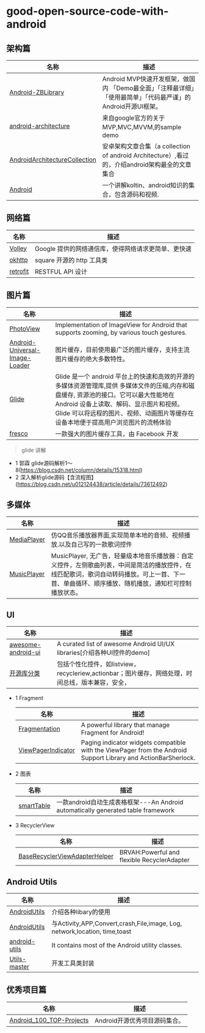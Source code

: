 # good-open-source-code-with-android

## 架构篇      
  名称                                                                 |               描述  
  -|                                                                  -|  
  [Android-ZBLibrary](https://github.com/TommyLemon/Android-ZBLibrary) | Android MVP快速开发框架，做国内 「Demo最全面」「注释最详细」「使用最简单」「代码最严谨」的Android开源UI框架。  
  [android-architecture](https://github.com/googlesamples/android-architecture)|来自google官方的关于MVP,MVC,MVVM,的sample demo
  [AndroidArchitectureCollection](https://github.com/CameloeAnthony/AndroidArchitectureCollection)|安卓架构文章合集（a collection of android Architecture）,看过的，介绍android架构最全的文章集合
  [Android](https://github.com/open-android/Android)|一个讲解koltin、android知识的集合，包含源码和视频.
    
## 网络篇
  名称                                                                 |               描述  
  -|                                                                  -|  
  [Volley](https://android.googlesource.com/platform/frameworks/volley)|Google 提供的网络通信库，使得网络请求更简单、更快速
  [okhttp](https://github.com/square/okhttp)|square 开源的 http 工具类
  [retrofit](https://github.com/square/retrofit)|RESTFUL API 设计
## 图片篇
  名称                                                                 |               描述  
  -|                                                                  -|  
  [PhotoView](https://github.com/chrisbanes/PhotoView)|Implementation of ImageView for Android that supports zooming, by various touch gestures.
  [Android-Universal-Image-Loader](https://github.com/nostra13/Android-Universal-Image-Loader)|图片缓存，目前使用最广泛的图片缓存，支持主流图片缓存的绝大多数特性。
  [Glide](https://github.com/bumptech/glide)|Glide 是一个 android 平台上的快速和高效的开源的多媒体资源管理库,提供 多媒体文件的压缩,内存和磁盘缓存, 资源池的接口。它可以最大性能地在 Android 设备上读取、解码、显示图片和视频。Glide 可以将远程的图片、视频、动画图片等缓存在设备本地便于提高用户浏览图片的流畅体验
  [fresco](https://github.com/facebook/fresco)|一款强大的图片缓存工具，由 Facebook 开发
 >glide 讲解
 * 1 郭霖 glide源码解析1～8(https://blog.csdn.net/column/details/15318.html)
 * 2 深入解析glide源码【含流程图】(https://blog.csdn.net/u012124438/article/details/73612492)
  
## 多媒体  
  名称                                                                 |               描述  
  -|                                                                  -|  
  [MediaPlayer](https://github.com/QiMengChao/MediaPlayer)|仿QQ音乐播放器界面,实现简单本地的音频、视频播放.以及自己写的一款歌词控件
  [MusicPlayer](https://github.com/caohaoping/MusicPlayer)|MusicPlayer, 无广告，轻量级本地音乐播放器：自定义控件，左侧歌曲列表，中间是简洁的播放控件，在线匹配歌词，歌词自动转码播放。可上一首、下一首、单曲循环、顺序播放、随机播放，通知栏可控制播放状态。
  
## UI
  名称                                                                 |               描述  
  -|                                                                  -|  
  [awesome-android-ui](https://github.com/wasabeef/awesome-android-ui)|A curated list of awesome Android UI/UX libraries[介绍各种UI控件的demo]
  [开源库分类](https://blog.csdn.net/dpl12/article/details/78252974)|包括个性化控件，如listview，recycleriew,actionbar；图片缓存，网络处理，时间总线，版本兼容，安全，
  
* 1 Fragment     

  名称                                                                 |               描述  
  -|                                                                  -|  
  [Fragmentation](https://github.com/YoKeyword/Fragmentation)          |A powerful library that manage Fragment for Android!
  [ViewPagerIndicator](https://github.com/GongHuixue/ViewPagerIndicator)|Paging indicator widgets compatible with the ViewPager from the Android Support Library and ActionBarSherlock.
* 2 图表  

  名称                                                                 |               描述  
  -|                                                                  -|  
  [smartTable](https://github.com/huangyanbin/smartTable)          |一款android自动生成表格框架---An Android automatically generated table framework 
  
* 3 RecyclerView

  名称                                                                 |               描述  
  -|                                                                  -|  
  [BaseRecyclerViewAdapterHelper](https://github.com/GongHuixue/BaseRecyclerViewAdapterHelper)|BRVAH:Powerful and flexible RecyclerAdapter
  
  
## Android Utils
  名称                                                                 |               描述  
  -|                                                                  -|  
  [AndroidUtils](https://github.com/Blizzard-liu/AndroidUtils)|介绍各种libary的使用
  [AndroidUtils](https://github.com/haoma2012/AndroidUtils)|与Activity,APP,Convert,crash,File,image, Log, network,location, time,toast
  [android-utils](https://github.com/jingle1267/android-utils)|It contains most of the Android utility classes. 
  [Utils-master](https://github.com/huangshuyuan/Utils-master)|开发工具类封装

## 优秀项目篇
  名称                                                                 |               描述  
  -|                                                                  -|  
  [Android_100_TOP-Projects](https://github.com/dinpay0188/Android-open-source-project)|Android开源优秀项目源码集合。
  
